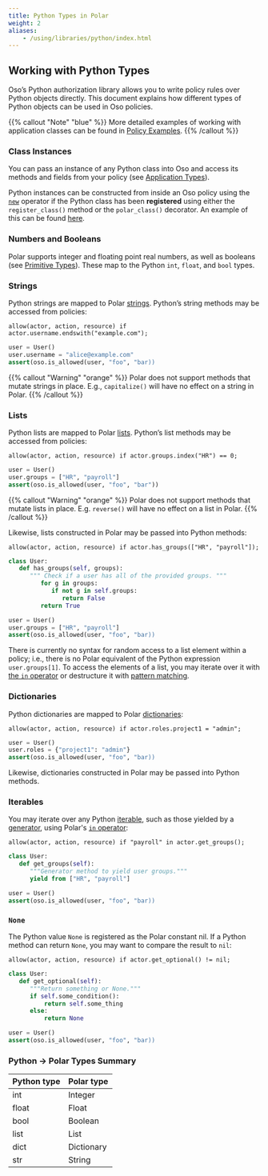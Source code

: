 ```yaml
---
title: Python Types in Polar
weight: 2
aliases: 
    - /using/libraries/python/index.html
---
```


## Working with Python Types

Oso’s Python authorization library allows you to write policy rules over Python
objects directly. This document explains how different types of Python objects
can be used in Oso policies.

{{% callout "Note" "blue" %}}
  More detailed examples of working with application classes can be found in
  [Policy Examples](learn/policies/examples).
{{% /callout %}}

### Class Instances

You can pass an instance of any Python class into Oso and access its methods
and fields from your policy (see [Application
Types](learn/policies/application-types)).

<!-- TODO(gj): link to API docs. -->
Python instances can be constructed from inside an Oso policy using the
[`new`](polar-syntax#new) operator if the Python class has been **registered**
using either the `register_class()` method or the `polar_class()` decorator. An
example of this can be found [here](learn/policies/application-types).

### Numbers and Booleans

Polar supports integer and floating point real numbers, as well as booleans
(see [Primitive Types](polar-syntax#primitive-types)). These map to the Python
`int`, `float`, and `bool` types.

### Strings

Python strings are mapped to Polar [strings](polar-syntax#strings). Python’s
string methods may be accessed from policies:

```polar
allow(actor, action, resource) if actor.username.endswith("example.com");
```

```python
user = User()
user.username = "alice@example.com"
assert(oso.is_allowed(user, "foo", "bar))
```

{{% callout "Warning" "orange" %}}
  Polar does not support methods that mutate strings in place. E.g.,
  `capitalize()` will have no effect on a string in Polar.
{{% /callout %}}

### Lists

Python lists are mapped to Polar [lists](polar-syntax#lists). Python’s list
methods may be accessed from policies:

```polar
allow(actor, action, resource) if actor.groups.index("HR") == 0;
```

```python
user = User()
user.groups = ["HR", "payroll"]
assert(oso.is_allowed(user, "foo", "bar"))
```

{{% callout "Warning" "orange" %}}
  Polar does not support methods that mutate lists in place. E.g. `reverse()`
  will have no effect on a list in Polar.
{{% /callout %}}

Likewise, lists constructed in Polar may be passed into Python methods:

```polar
allow(actor, action, resource) if actor.has_groups(["HR", "payroll"]);
```

```python
class User:
   def has_groups(self, groups):
      """ Check if a user has all of the provided groups. """
         for g in groups:
            if not g in self.groups:
               return False
         return True

user = User()
user.groups = ["HR", "payroll"]
assert(oso.is_allowed(user, "foo", "bar))
```

There is currently no syntax for random access to a list element within a
policy; i.e., there is no Polar equivalent of the Python expression
`user.groups[1]`. To access the elements of a list, you may iterate over it
with [the `in` operator](polar-syntax#in-list-membership) or destructure it
with [pattern matching](polar-syntax#patterns-and-matching).

### Dictionaries

Python dictionaries are mapped to Polar
[dictionaries](polar-syntax#dictionaries):

```polar
allow(actor, action, resource) if actor.roles.project1 = "admin";
```

```python
user = User()
user.roles = {"project1": "admin"}
assert(oso.is_allowed(user, "foo", "bar))
```

Likewise, dictionaries constructed in Polar may be passed into Python methods.

### Iterables

You may iterate over any Python
[iterable](https://docs.python.org/3/glossary.html#term-iterable), such as
those yielded by a
[generator](https://docs.python.org/3/glossary.html#term-generator), using
Polar's [`in` operator](polar-syntax#in-list-membership):

```polar
allow(actor, action, resource) if "payroll" in actor.get_groups();
```

```python
class User:
   def get_groups(self):
      """Generator method to yield user groups."""
      yield from ["HR", "payroll"]

user = User()
assert(oso.is_allowed(user, "foo", "bar))
```

### `None`

The Python value `None` is registered as the Polar constant nil. If a Python
method can return `None`, you may want to compare the result to `nil`:

```polar
allow(actor, action, resource) if actor.get_optional() != nil;
```

```python
class User:
   def get_optional(self):
      """Return something or None."""
      if self.some_condition():
          return self.some_thing
      else:
          return None

user = User()
assert(oso.is_allowed(user, "foo", "bar))
```

### Python → Polar Types Summary

| Python type | Polar type |
| ----------- | ---------- |
| int         | Integer    |
| float       | Float      |
| bool        | Boolean    |
| list        | List       |
| dict        | Dictionary |
| str         | String     |
